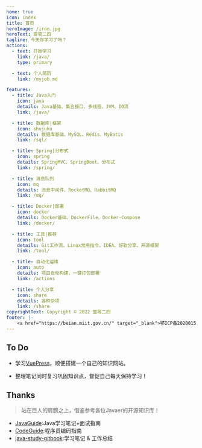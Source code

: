 ```yaml
---
home: true
icon: index
title: 首页
heroImage: /iron.jpg
heroText: 壹零二四
tagline: 今天你学习了吗？
actions:
  - text: 开始学习
    link: /java/
    type: primary

  - text: 个人简历
    link: /myjob.md

features:
  - title: Java入门
    icon: java
    details: Java基础、集合接口、多线程、JVM、IO流
    link: /java/

  - title: 数据库|框架
    icon: shujuku
    details: 数据库基础、MySQL、Redis、MyBatis
    link: /sql/

  - title: Spring|分布式
    icon: spring
    details: SpringMVC、SpringBoot、分布式
    link: /spring/

  - title: 消息队列
    icon: mq
    details: 消息中间件、RocketMQ、RabbitMQ
    link: /mq/

  - title: Docker|部署
    icon: docker
    details: Docker基础、DockerFile、Docker-Compose
    link: /docker/

  - title: 工具|推荐
    icon: tool
    details: Git工作流、Linux常用指令、IDEA、好软分享、开源框架
    link: /tool/

  - title: 自动化运维
    icon: auto
    details: 项目自动构建，一键打包部署
    link: /actions

  - title: 个人分享
    icon: share
    details: 各种杂项
    link: /share
copyrightText: Copyright © 2022 壹零二四
footer: |-
    <a href="https://beian.miit.gov.cn/" target="_blank">鄂ICP备2020015769号-1</a> | Designed by: <a href="https://vuepress-theme-hope.github.io/v2/" target="_blank">VuePress Theme Hope</a>
---
```

## To Do
- 学习[VuePress](https://vuepress.vuejs.org/zh/)，顺便搭建一个自己的知识网站。

- 整理笔记同时复习巩固知识点，督促自己每天保持学习！

## Thanks
> 站在巨人的肩膀之上，借鉴参考各位Javaer的开源知识库！
- [JavaGuide](https://github.com/Snailclimb/JavaGuide):Java学习笔记+面试指南
- [CodeGuide](https://github.com/fuzhengwei/CodeGuide):程序员编码指南
- [java-study-gitbook](https://github.com/zszdevelop/java-study-gitbook):学习笔记 & 工作总结